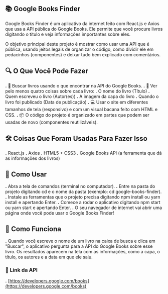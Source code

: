 ## **📚 Google Books Finder**

Google Books Finder é um aplicativo da internet feito com React.js e Axios que usa a API pública do Google Books. Ele permite que você procure livros digitando o título e veja informações importantes sobre eles.

O objetivo principal deste projeto é mostrar como usar uma API que é pública, usando jeitos legais de organizar o código, como dividir ele em pedacinhos (componentes) e deixar tudo bem explicado com comentários.

## **🔍 O Que Você Pode Fazer**

**.** 🔎 Buscar livros usando o que encontrar na API do Google Books.
**.** 📖 Ver pelo menos quatro coisas sobre cada livro:
**.** O nome do livro (Título)
**.** Quem escreveu o livro (Autor(es))
**.** A imagem da capa do livro
**.** Quando o livro foi publicado (Data de publicação)
**.** 💻 Usar o site em diferentes tamanhos de tela (responsivo) e com um visual bacana feito com HTML e CSS.
**.** 📦 O código do projeto é organizado em partes que podem ser usadas de novo (componentes reutilizáveis).

## **🛠️ Coisas Que Foram Usadas Para Fazer Isso**

**.** React.js
**.** Axios
**.** HTML5 + CSS3
**.** Google Books API (a ferramenta que dá as informações dos livros)

## **🚀 Como Usar**

**.** Abra a tela de comandos (terminal no computador).
**.** Entre na pasta do projeto digitando cd e o nome da pasta (exemplo: cd google-books-finder).
**.** Instale as ferramentas que o projeto precisa digitando npm install ou yarn install e apertando Enter.
**.** Comece a rodar o aplicativo digitando npm start ou yarn start e apertando Enter.
**.** O seu navegador de internet vai abrir uma página onde você pode usar o Google Books Finder!

## **🧪 Como Funciona**

**.** Quando você escreve o nome de um livro na caixa de busca e clica em "Buscar", o aplicativo pergunta para a API do Google Books sobre esse livro. Os resultados aparecem na tela com as informações, como a capa, o título, os autores e a data em que ele saiu.

### 🔗 Link da API

**.**  [https://developers.google.com/books](https://developers.google.com/books)
